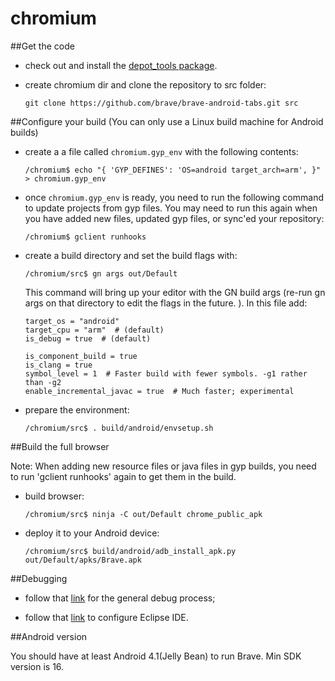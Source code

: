 # chromium

##Get the code

- check out and install the [depot_tools package](https://commondatastorage.googleapis.com/chrome-infra-docs/flat/depot_tools/docs/html/depot_tools_tutorial.html#_setting_up).
- create chromium dir and clone the repository to src folder:

  `git clone https://github.com/brave/brave-android-tabs.git src`
  
##Configure your build (You can only use a Linux build machine for Android builds)

- create a a file called `chromium.gyp_env` with the following contents:

  `/chromium$ echo "{ 'GYP_DEFINES': 'OS=android target_arch=arm', }" > chromium.gyp_env`
  
- once `chromium.gyp_env` is ready, you need to run the following command to update projects from gyp files. You may need to run this again when you have added new files, updated gyp files, or sync'ed your repository:
  
  `/chromium$ gclient runhooks`
  
- create a build directory and set the build flags with:
  
  `/chromium/src$ gn args out/Default`
  
  This command will bring up your editor with the GN build args (re-run gn args on that directory to edit the flags in the future. ). In this file add:

      target_os = "android"
      target_cpu = "arm"  # (default)
      is_debug = true  # (default)

      is_component_build = true
      is_clang = true
      symbol_level = 1  # Faster build with fewer symbols. -g1 rather than -g2
      enable_incremental_javac = true  # Much faster; experimental
  
- prepare the environment:

  `/chromium/src$ . build/android/envsetup.sh`
  
##Build the full browser

Note: When adding new resource files or java files in gyp builds, you need to run 'gclient runhooks' again to get them in the build.

- build browser:

  `/chromium/src$ ninja -C out/Default chrome_public_apk`
  
- deploy it to your Android device:

  `/chromium/src$ build/android/adb_install_apk.py out/Default/apks/Brave.apk`

##Debugging

- follow that [link](https://www.chromium.org/developers/how-tos/debugging-on-android) for the general debug process;

- follow that [link](https://www.chromium.org/developers/android-eclipse-dev) to configure Eclipse IDE.

##Android version

You should have at least Android 4.1(Jelly Bean) to run Brave. Min SDK version is 16.
